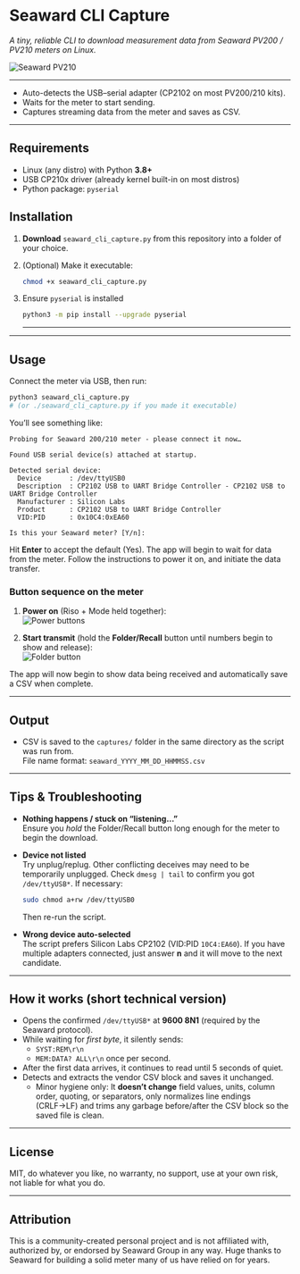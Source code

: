 # Seaward CLI Capture

*A tiny, reliable CLI to download measurement data from Seaward PV200 / PV210 meters on Linux.*

![Seaward PV210](https://i.imgur.com/TFrKaE5.png)

---

- Auto-detects the USB–serial adapter (CP2102 on most PV200/210 kits).
- Waits for the meter to start sending.
- Captures streaming data from the meter and saves as CSV.

---

## Requirements

- Linux (any distro) with Python **3.8+**
- USB CP210x driver (already kernel built-in on most distros)
- Python package: `pyserial`

## Installation

1. **Download** `seaward_cli_capture.py` from this repository into a folder of your choice.

2. (Optional) Make it executable:
   ```bash
   chmod +x seaward_cli_capture.py
   ```

3. Ensure `pyserial` is installed 

   ```bash
   python3 -m pip install --upgrade pyserial
   ```

   ---

---

## Usage

Connect the meter via USB, then run:

```bash
python3 seaward_cli_capture.py
# (or ./seaward_cli_capture.py if you made it executable)
```

You’ll see something like:

```
Probing for Seaward 200/210 meter - please connect it now…

Found USB serial device(s) attached at startup.

Detected serial device:
  Device       : /dev/ttyUSB0
  Description  : CP2102 USB to UART Bridge Controller - CP2102 USB to UART Bridge Controller
  Manufacturer : Silicon Labs
  Product      : CP2102 USB to UART Bridge Controller
  VID:PID      : 0x10C4:0xEA60

Is this your Seaward meter? [Y/n]:
```

Hit **Enter** to accept the default (Yes). The app will begin to wait for data from the meter.  Follow the instructions to power it on, and initiate the data transfer.

### Button sequence on the meter

1) **Power on** (Riso + Mode held together):  
![Power buttons](https://i.imgur.com/JiORO5K.png)

2) **Start transmit** (hold the **Folder/Recall** button until numbers begin to show and release):  
![Folder button](https://i.imgur.com/EMt2Rfp.png)

The app will now begin to show data being received and automatically save a CSV when complete.


---

## Output

- CSV is saved to the `captures/` folder in the same directory as the script was run from.  
  File name format: `seaward_YYYY_MM_DD_HHMMSS.csv`

---

## Tips & Troubleshooting

- **Nothing happens / stuck on “listening…”**  
  Ensure you *hold* the Folder/Recall button long enough for the meter to begin the download. 

- **Device not listed**  
  Try unplug/replug. Other conflicting deceives may need to be temporarily unplugged. Check `dmesg | tail` to confirm you got `/dev/ttyUSB*`. If necessary:
  
  ```bash
  sudo chmod a+rw /dev/ttyUSB0
  ```
  Then re-run the script.
  
- **Wrong device auto-selected**  
  The script prefers Silicon Labs CP2102 (VID:PID `10C4:EA60`). If you have multiple adapters connected, just answer **n** and it will move to the next candidate.

---

## How it works (short technical version)

- Opens the confirmed `/dev/ttyUSB*` at **9600 8N1** (required by the Seaward protocol).
- While waiting for *first byte*, it silently sends:
  - `SYST:REM\r\n`
  - `MEM:DATA? ALL\r\n`
  once per second.
- After the first data arrives, it continues to read until 5 seconds of quiet.
- Detects and extracts the vendor CSV block and saves it unchanged.
  - Minor hygiene only: It **doesn’t change** field values, units, column order, quoting, or separators, only normalizes line endings (CRLF→LF) and trims any garbage before/after the CSV block so the saved file is clean.


---

## License

MIT, do whatever you like, no warranty, no support, use at your own risk, not liable for what you do.

---

## Attribution

This is a community-created personal project and is not affiliated with, authorized by, or endorsed by Seaward Group in any way.
 Huge thanks to Seaward for building a solid meter many of us have relied on for years.
